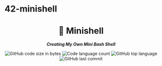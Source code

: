 # 42-minishell
<h1 align="center">
	📖 Minishell
</h1>

<p align="center">
	<b><i>Creating My Own Mini Bash Shell</i></b><br>
</p>

<p align="center">
	<img alt="GitHub code size in bytes" src="https://img.shields.io/github/languages/code-size/isaad18/42-minishell?color=lightblue" />
	<img alt="Code language count" src="https://img.shields.io/github/languages/count/isaad18/42-minishell?color=yellow" />
	<img alt="GitHub top language" src="https://img.shields.io/github/languages/top/isaad18/42-minishell?color=blue" />
	<img alt="GitHub last commit" src="https://img.shields.io/github/last-commit/isaad18/42-minishell?color=green" />
</p>
